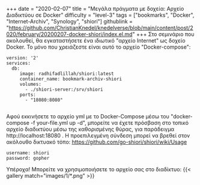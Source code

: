 +++
date = "2020-02-07"
title = "Μεγάλα πράγματα με δοχεία: Αρχείο Διαδικτύου σε Docker"
difficulty = "level-3"
tags = ["bookmarks", "Docker", "Internet-Archiv", "Synology", "shiori"]
githublink = "https://github.com/ChristianKnedel/knedelverse/blob/main/content/post/2020/february/20200207-docker-shiori/index.el.md"
+++
Στο σεμινάριο που ακολουθεί, θα εγκαταστήσετε ένα ιδιωτικό "αρχείο Internet" ως δοχείο Docker. Το μόνο που χρειάζεστε είναι αυτό το αρχείο "Docker-compose":
```
version: '2'
services:
  db:
     image: radhifadlillah/shiori:latest
     container_name: bookmark-archiv-shiori
     volumes:
       - ./shiori-server:/srv/shiori
     ports:
       - "18080:8080"


```
Αφού εκκινήσετε το αρχείο yml με το Docker-Compose μέσω του "docker-compose -f your-file.yml up -d", μπορείτε να έχετε πρόσβαση στο τοπικό αρχείο διαδικτύου μέσω της καθορισμένης θύρας, για παράδειγμα http://localhost:18080 . Η προεπιλεγμένη σύνδεση μπορεί να βρεθεί στον ακόλουθο δικτυακό τόπο: https://github.com/go-shiori/shiori/wiki/Usage
```
username: shiori
password: gopher

```
Υπέροχα! Μπορείτε να χρησιμοποιήσετε το αρχείο σας στο διαδίκτυο:
{{< gallery match="images/1/*.png" >}}